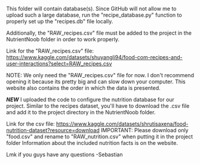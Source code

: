This folder will contain database(s). Since GitHub will not allow me to upload such a large database, run the 
"recipe_database.py" function to properly set up the "recipes.db" file locally.

Additionally, the "RAW_recipes.csv" file must be added to the project in the NutrientNoob folder in order to work properly.

Link for the "RAW_recipes.csv" file: 
https://www.kaggle.com/datasets/shuyangli94/food-com-recipes-and-user-interactions?select=RAW_recipes.csv

NOTE: We only need the "RAW_recipes.csv" file for now. I don't recommend opening it because its pretty big and can slow down 
your computer. This website also contains the order in which the data is presented.



***NEW*** I uploaded the code to configure the nutrition database for our project. Similar to the recipes dataset, you'll have to
download the .csv file and add it to the project directory in the NutrientNoob folder.

Link for the csv file: https://www.kaggle.com/datasets/shrutisaxena/food-nutrition-dataset?resource=download
IMPORTANT: Please download only "food.csv" and rename to "RAW_nutrition.csv" when putting it in the project folder
Information about the included nutrition facts is on the website.

Lmk if you guys have any questions -Sebastian
